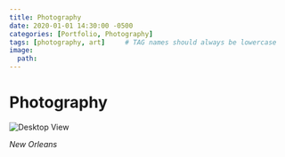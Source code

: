 ```yaml
---
title: Photography
date: 2020-01-01 14:30:00 -0500
categories: [Portfolio, Photography]
tags: [photography, art]     # TAG names should always be lowercase
image:
  path: 
---
```


# Photography


![Desktop View](https://images.squarespace-cdn.com/content/v1/637bc363896de64f51e0f158/1670015383016-NEE2UK4IA4YPTYWFMZY8/New%2BOrleans%2BIntimate%2BWedding%2B-%2BVanessa%2BAlves%2BPhotography3.jpg)

_New Orleans_

